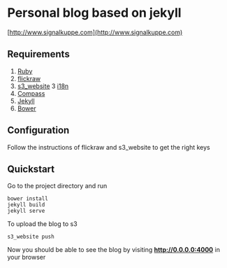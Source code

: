 # Personal blog based on jekyll

[http://www.signalkuppe.com](http://www.signalkuppe.com)

## Requirements


1. [Ruby](https://www.ruby-lang.org/it/)
2. [flickraw](http://hanklords.github.io/flickraw/)
3. [s3_website](https://github.com/laurilehmijoki/s3_website)
3  [i18n](https://github.com/svenfuchs/i18n)
3. [Compass](http://compass-style.org/)
4. [Jekyll](http://jekyllrb.com/)
5. [Bower](http://bower.io/)

## Configuration

Follow the instructions of flickraw and s3_website to get the right keys

## Quickstart

Go to the project directory and run 

```shell
bower install
jekyll build
jekyll serve
```

To upload the blog to s3

```shell
s3_website push
```

Now you should be able to see the blog by visiting **http://0.0.0.0:4000** in your browser






